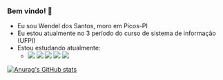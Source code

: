 ### Bem vindo! 👋

- Eu sou Wendel dos Santos, moro em Picos-PI
- Eu estou atualmente no 3 período do curso de sistema de informação (UFPI)
- Estou estudando atualmente:
  - <img src="https://img.shields.io/badge/HTML-239120?style=for-the-badge&logo=html5&logoColor=white" /> <img src="https://img.shields.io/badge/CSS3-1572B6?style=for-the-badge&logo=css3&logoColor=white" /> <img src="https://img.shields.io/badge/JavaScript-F7DF1E?style=for-the-badge&logo=javascript&logoColor=black" />  <img src="https://img.shields.io/badge/PHP-777BB4?style=for-the-badge&logo=php&logoColor=white" /> <img src="https://img.shields.io/badge/MySQL-00000F?style=for-the-badge&logo=mysql&logoColor=white" /> 

[![Anurag's GitHub stats](https://github-readme-stats.vercel.app/api?username=WendelSantosNunes)](https://github.com/anuraghazra/github-readme-stats)


